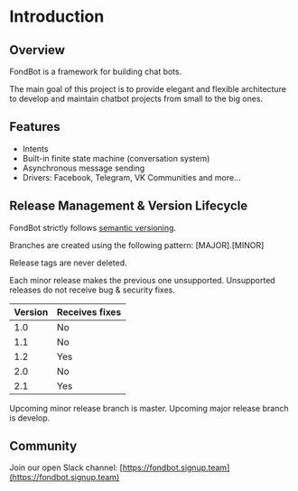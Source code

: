 # Introduction

## Overview

FondBot is a framework for building chat bots.

The main goal of this project is to provide elegant and flexible architecture to develop and maintain chatbot projects from small to the big ones.

## Features

* Intents
* Built-in finite state machine (conversation system)
* Asynchronous message sending
* Drivers: Facebook, Telegram, VK Communities and more...

## Release Management & Version Lifecycle

FondBot strictly follows [semantic versioning](http://semver.org). 

Branches are created using the following pattern: [MAJOR].[MINOR]

Release tags are never deleted. 

Each minor release makes the previous one unsupported.
Unsupported releases do not receive bug & security fixes. 

| Version | Receives fixes |
|---------|----------------|
| 1.0     | No             |
| 1.1     | No             |
| 1.2     | Yes            |
| 2.0     | No             |
| 2.1     | Yes            |

Upcoming minor release branch is master.
Upcoming major release branch is develop. 

## Community

Join our open Slack channel:
[https://fondbot.signup.team](https://fondbot.signup.team)
